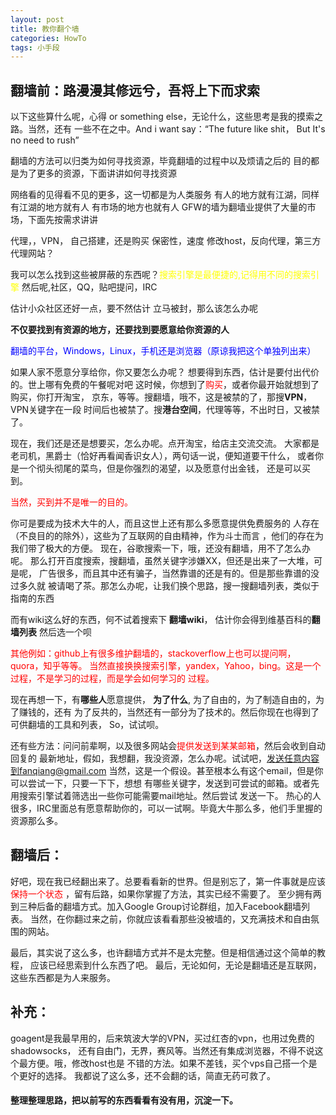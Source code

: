 ```yaml
---
layout: post
title: 教你翻个墙
categories: HowTo
tags: 小手段
---
```


## 翻墙前：路漫漫其修远兮，吾将上下而求索

以下这些算什么呢，心得 or something else，无论什么，这些思考是我的摸索之路。当然，还有
一些不在之中。And i want say：“The future like shit， But It's no need to rush”



翻墙的方法可以归类为如何寻找资源，毕竟翻墙的过程中以及烦请之后的
目的都是为了更多的资源，下面讲讲如何寻找资源

网络看的见得看不见的更多，这一切都是为人类服务
有人的地方就有江湖，同样有江湖的地方就有人
有市场的地方也就有人
GFW的墙为翻墙业提供了大量的市场，下面先按需求讲讲

代理，，VPN， 自己搭建，还是购买
保密性，速度
修改host，反向代理，第三方代理网站？


我可以怎么找到这些被屏蔽的东西呢？<font color=yellow>搜索引擎是最便捷的,记得用不同的搜索引擎</font>
然后呢,社区，QQ，贴吧提问，IRC

估计小众社区还好一点，要不然估计
立马被封，那么该怎么办呢

**不仅要找到有资源的地方，还要找到要愿意给你资源的人**

<font color=blue> 翻墙的平台，Windows，Linux，手机还是浏览器（原谅我把这个单独列出来）</font>

如果人家不愿意分享给你，你又要怎么办呢？
想要得到东西，估计是要付出代价的。世上哪有免费的午餐呢对吧
这时候，你想到了<font color=red>购买</font>，或者你最开始就想到了购买，你打开淘宝，
京东，等等。搜翻墙，哦不，这是被禁的了，那搜**VPN**，VPN关键字在一段
时间后也被禁了。搜**港台空间**，代理等等，不出时日，又被禁了。


现在，我们还是还是想要买，怎么办呢。点开淘宝，给店主交流交流。
大家都是老司机，黑爵士（恰好再看闻香识女人），两句话一说，便知道要干什么，
或者你是一个彻头彻尾的菜鸟，但是你强烈的渴望，以及愿意付出金钱，
还是可以买到。

<font color=red>当然，买到并不是唯一的目的。</font>

你可是要成为技术大牛的人，而且这世上还有那么多愿意提供免费服务的
人存在（不良目的的除外），这些为了互联网的自由精神，作为斗士而言
，他们的存在为我们带了极大的方便。
现在，谷歌搜索一下，哦，还没有翻墙，用不了怎么办呢。
那么打开百度搜索，搜翻墙，虽然关键字涉嫌XX，但还是出来了一大堆，可是呢，
广告很多，而且其中还有骗子，当然靠谱的还是有的。但是那些靠谱的没过多久就
被请喝了茶。那怎么办呢，让我们换个思路，搜一搜翻墙列表，类似于指南的东西

而有wiki这么好的东西，何不试着搜索下 **翻墙wiki**， 估计你会得到维基百科的**翻墙列表**
然后选一个呗

<font color = red>
其他例如：github上有很多维护翻墙的，stackoverflow上也可以提问啊，quora，知乎等等。
当然直接换换搜索引擎，yandex，Yahoo，bing。这是一个过程，不是学习的过程，而是学会如何学习的
过程。
</font>

现在再想一下，有**哪些人**愿意提供， **为了什么**, 为了自由的，为了制造自由的，为了赚钱的，还有
为了反共的，当然还有一部分为了技术的。然后你现在也得到了可供翻墙的工具和列表，
So，试试呗。

还有些方法：问问前辈啊，以及很多网站会<font color = red >提供发送到某某邮箱</font>，然后会收到自动回复的
最新地址，假如，我想翻，我没资源，怎么办呢。试试吧，发送任意内容到fanqiang@gmail.com
当然，这是一个假设。甚至根本么有这个email，但是你可以尝试一下，只要一下下，想想
有哪些关键字，发送到可尝试的邮箱。或者先用搜索引擎试着筛选出一些你可能需要mail地址。然后尝试
发送一下。
热心的人很多，IRC里面总有愿意帮助你的，可以一试啊。毕竟大牛那么多，他们手里握的
资源那么多。

## 翻墙后：
好吧，现在我已经翻出来了。总要看看新的世界。但是别忘了，第一件事就是应该<font color = red >保持一个状态</font>
，留有后路，如果你掌握了方法，其实已经不需要了。
至少拥有两到三种后备的翻墙方式。加入Google Group讨论群组，加入Facebook翻墙列表。
当然，在你翻过来之前，你就应该看看那些没被墙的，又充满技术和自由氛围的网站。




最后，其实说了这么多，也许翻墙方式并不是太完整。但是相信通过这个简单的教程，
应该已经思索到什么东西了吧。
最后，无论如何，无论是翻墙还是互联网，这些东西都是为人来服务。



## 补充：

goagent是我最早用的，后来筑波大学的VPN，买过红杏的vpn，也用过免费的shadowsocks，
还有自由门，无界，赛风等。当然还有集成浏览器，不得不说这个最方便。哦，修改host也是
不错的方法。如果不差钱，买个vps自己搭一个是个更好的选择。
我都说了这么多，还不会翻的话，简直无药可救了。
	

#### 整理整理思路，把以前写的东西看看有没有用，沉淀一下。








